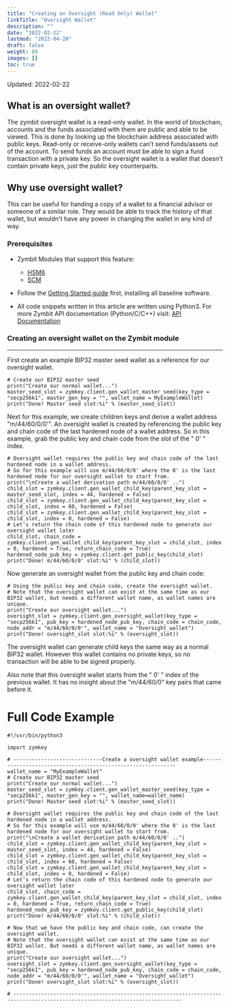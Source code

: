 ```yaml
---
title: "Creating an Oversight (Read Only) Wallet"
linkTitle: "Oversight Wallet"
description: ""
date: "2022-02-22"
lastmod: "2022-04-28"
draft: false
weight: 80
images: []
toc: true
---
```


Updated: 2022-02-22


## What is an oversight wallet?

The zymbit oversight wallet is a read-only wallet. In the world of blockchain, accounts and the funds associated with them are public and able to be viewed. This is done by looking up the blockchain address associated with public keys. Read-only or receive-only wallets can't send funds/assets out of the account. To send funds an account must be able to sign a fund transaction with a private key. So the oversight wallet is a wallet that doesn't contain private keys, just the public key counterparts.

## Why use oversight wallet?

This can be useful for handing a copy of a wallet to a financial advisor or someone of a similar role. They would be able to track the history of that wallet, but wouldn't have any power in changing the wallet in any kind of way.

### Prerequisites

* Zymbit Modules that support this feature:
    * [HSM6](https://www.zymbit.com/hsm6/)
    * [SCM ](https://www.zymbit.com/secure-compute-platform/)

* Follow the [Getting Started guide](../../../getting-started) first, installing all baseline software.

* All code snippets written in this article are written using Python3. For more Zymbit API documentation (Python/C/C++) visit: [API Documentation](../../../api)


### Creating an oversight wallet on the Zymbit module

---

First create an example BIP32 master seed wallet as a reference for our oversight wallet.

```plaintext
# Create our BIP32 master seed
print("Create our normal wallet...")
master_seed_slot = zymkey.client.gen_wallet_master_seed(key_type = "secp256k1", master_gen_key = "", wallet_name = MyExampleWallet)
print("Done! Master seed slot:%i" % (master_seed_slot))
```

Next for this example, we create children keys and derive a wallet address "m/44/60/0/0'". An oversight wallet is created by referencing the public key and chain code of the last hardened node of a wallet address. So in this example, grab the public key and chain code from the slot of the " 0' " index.

```
# Oversight wallet requires the public key and chain code of the last hardened node in a wallet address.
# So for this example will use m/44/60/0/0' where the 0' is the last hardened node for our oversight wallet to start from.
print("\nCreate a wallet derivation path m/44/60/0/0' ..")
child_slot = zymkey.client.gen_wallet_child_key(parent_key_slot = master_seed_slot, index = 44, hardened = False)
child_slot = zymkey.client.gen_wallet_child_key(parent_key_slot = child_slot, index = 60, hardened = False)
child_slot = zymkey.client.gen_wallet_child_key(parent_key_slot = child_slot, index = 0, hardened = False)
# Let's return the chain code of this hardened node to generate our oversight wallet later
child_slot, chain_code = zymkey.client.gen_wallet_child_key(parent_key_slot = child_slot, index = 0, hardened = True, return_chain_code = True)
hardened_node_pub_key = zymkey.client.get_public_key(child_slot)
print("Done! m/44/60/0/0' slot:%i" % (child_slot))
```

Now generate an oversight wallet from the public key and chain code:

```
# Using the public key and chain code, create the oversight wallet.
# Note that the oversight wallet can exist at the same time as our BIP32 wallet, but needs a different wallet name, as wallet names are unique.
print("Create our oversight wallet...")
oversight_slot = zymkey.client.gen_oversight_wallet(key_type = "secp256k1", pub_key = hardened_node_pub_key, chain_code = chain_code, node_addr = "m/44/60/0/0'", wallet_name = "Oversight_wallet")
print("Done! oversight_slot slot:%i" % (oversight_slot))
```

The oversight wallet can generate child keys the same way as a normal BIP32 wallet. However this wallet contains no private keys, so no transaction will be able to be signed properly. 

Also note that this oversight wallet starts from the " 0' " index of the previous wallet. It has no insight about the "m/44/60/0" key pairs that came before it.


# Full Code Example

```plaintext
#!/usr/bin/python3

import zymkey

# -----------------------------Create a oversight wallet example-------------------------------------------------------------
wallet_name = "MyExampleWallet"
# Create our BIP32 master seed
print("Create our normal wallet...")
master_seed_slot = zymkey.client.gen_wallet_master_seed(key_type = "secp256k1", master_gen_key = "", wallet_name=wallet_name)
print("Done! Master seed slot:%i" % (master_seed_slot))

# Oversight wallet requires the public key and chain code of the last hardened node in a wallet address.
# So for this example will use m/44/60/0/0' where the 0' is the last hardened node for our oversight wallet to start from.
print("\nCreate a wallet derivation path m/44/60/0/0' ..")
child_slot = zymkey.client.gen_wallet_child_key(parent_key_slot = master_seed_slot, index = 44, hardened = False)
child_slot = zymkey.client.gen_wallet_child_key(parent_key_slot = child_slot, index = 60, hardened = False)
child_slot = zymkey.client.gen_wallet_child_key(parent_key_slot = child_slot, index = 0, hardened = False)
# Let's return the chain code of this hardened node to generate our oversight wallet later
child_slot, chain_code = zymkey.client.gen_wallet_child_key(parent_key_slot = child_slot, index = 0, hardened = True, return_chain_code = True)
hardened_node_pub_key = zymkey.client.get_public_key(child_slot)
print("Done! m/44/60/0/0' slot:%i" % (child_slot))

# Now that we have the public key and chain code, can create the oversight wallet.
# Note that the oversight wallet can exist at the same time as our BIP32 wallet. But needs a different wallet name, as wallet names are unique.
print("Create our oversight wallet...")
oversight_slot = zymkey.client.gen_oversight_wallet(key_type = "secp256k1", pub_key = hardened_node_pub_key, chain_code = chain_code, node_addr = "m/44/60/0/0'", wallet_name = "Oversight_wallet")
print("Done! oversight_slot slot:%i" % (oversight_slot))

# -----------------------------------------------------------------------------------------------------------------------------


